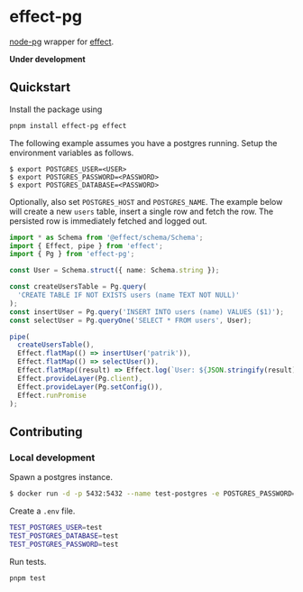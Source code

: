 # effect-pg

[node-pg](https://github.com/brianc/node-postgres) wrapper for
[effect](https://github.com/Effect-TS).

**Under development**

## Quickstart

Install the package using

```bash
pnpm install effect-pg effect
```

The following example assumes you have a postgres running. Setup the environment
variables as follows.

```
$ export POSTGRES_USER=<USER>
$ export POSTGRES_PASSWORD=<PASSWORD>
$ export POSTGRES_DATABASE=<PASSWORD>
```

Optionally, also set `POSTGRES_HOST` and `POSTGRES_NAME`. The example below will
create a new `users` table, insert a single row and fetch the row. The persisted
row is immediately fetched and logged out.

```typescript
import * as Schema from '@effect/schema/Schema';
import { Effect, pipe } from 'effect';
import { Pg } from 'effect-pg';

const User = Schema.struct({ name: Schema.string });

const createUsersTable = Pg.query(
  'CREATE TABLE IF NOT EXISTS users (name TEXT NOT NULL)'
);
const insertUser = Pg.query('INSERT INTO users (name) VALUES ($1)');
const selectUser = Pg.queryOne('SELECT * FROM users', User);

pipe(
  createUsersTable(),
  Effect.flatMap(() => insertUser('patrik')),
  Effect.flatMap(() => selectUser()),
  Effect.flatMap((result) => Effect.log(`User: ${JSON.stringify(result)}`)),
  Effect.provideLayer(Pg.client),
  Effect.provideLayer(Pg.setConfig()),
  Effect.runPromise
);
```

## Contributing

### Local development

Spawn a postgres instance.

```bash
$ docker run -d -p 5432:5432 --name test-postgres -e POSTGRES_PASSWORD=test -e POSTGRES_USER=test postgres
```

Create a `.env` file.

```bash
TEST_POSTGRES_USER=test
TEST_POSTGRES_DATABASE=test
TEST_POSTGRES_PASSWORD=test
```

Run tests.

```bash
pnpm test
```
